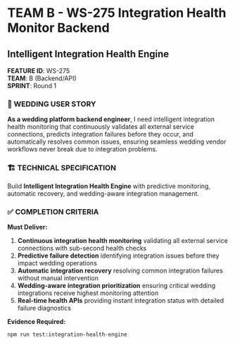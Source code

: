 # TEAM B - WS-275 Integration Health Monitor Backend
## Intelligent Integration Health Engine

**FEATURE ID**: WS-275  
**TEAM**: B (Backend/API)  
**SPRINT**: Round 1  

### 🎯 WEDDING USER STORY

**As a wedding platform backend engineer**, I need intelligent integration health monitoring that continuously validates all external service connections, predicts integration failures before they occur, and automatically resolves common issues, ensuring seamless wedding vendor workflows never break due to integration problems.

### 🏗️ TECHNICAL SPECIFICATION

Build **Intelligent Integration Health Engine** with predictive monitoring, automatic recovery, and wedding-aware integration management.

### ✅ COMPLETION CRITERIA

**Must Deliver:**
1. **Continuous integration health monitoring** validating all external service connections with sub-second health checks
2. **Predictive failure detection** identifying integration issues before they impact wedding operations
3. **Automatic integration recovery** resolving common integration failures without manual intervention
4. **Wedding-aware integration prioritization** ensuring critical wedding integrations receive highest monitoring attention
5. **Real-time health APIs** providing instant integration status with detailed failure diagnostics

**Evidence Required:**
```bash
npm run test:integration-health-engine
```